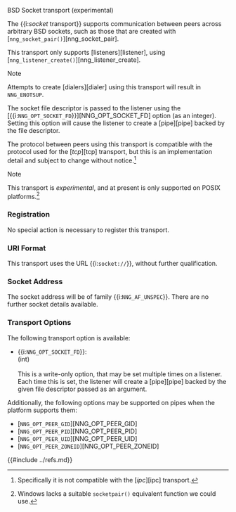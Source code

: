 BSD Socket transport (experimental)

The {{i:_socket_ transport}} supports communication between
peers across arbitrary BSD sockets, such as those that are
created with [`nng_socket_pair()`][nng_socket_pair].

This transport only supports [listeners][listener],
using [`nng_listener_create()`][nng_listener_create].

> [!NOTE]
> Attempts to create [dialers][dialer] using this transport will result in `NNG_ENOTSUP`.

The socket file descriptor is passed to the listener using
the [{{i:`NNG_OPT_SOCKET_FD`}}][NNG_OPT_SOCKET_FD] option (as an integer).
Setting this option will cause the listener to create a [pipe][pipe]
backed by the file descriptor.

The protocol between peers using this transport is compatible with the protocol used
for the [_tcp_][tcp] transport, but this is an implementation detail and subject to change without notice.[^1]

[^1]: Specifically it is not compatible with the [_ipc_][ipc] transport.

> [!NOTE]
> This transport is _experimental_, and at present is only supported on POSIX platforms.[^2]

[^2]: Windows lacks a suitable `socketpair()` equivalent function we could use.

### Registration

No special action is necessary to register this transport.

### URI Format

This transport uses the URL {{i:`socket://`}}, without further qualification.

### Socket Address

The socket address will be of family {{i:`NNG_AF_UNSPEC`}}.
There are no further socket details available.

### Transport Options

The following transport option is available:

- {{i:`NNG_OPT_SOCKET_FD`}}: \
  (int) \
  \
  This is a write-only option, that may be set multiple times on a listener.
  Each time this is set, the listener will create a [pipe][pipe] backed by the given file
  descriptor passed as an argument.

Additionally, the following options may be supported on pipes when the platform supports them:

- [`NNG_OPT_PEER_GID`][NNG_OPT_PEER_GID]
- [`NNG_OPT_PEER_PID`][NNG_OPT_PEER_PID]
- [`NNG_OPT_PEER_UID`][NNG_OPT_PEER_UID]
- [`NNG_OPT_PEER_ZONEID`][NNG_OPT_PEER_ZONEID]

{{#include ../refs.md}}
